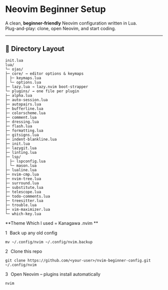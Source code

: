 # Neovim Beginner Setup

A clean, **beginner-friendly** Neovim configuration written in Lua.  
Plug-and-play: clone, open Neovim, and start coding.

---

## 📁 Directory Layout

```
init.lua
lua/
└─ ojas/
├─ core/ → editor options & keymaps
│ ├─ keymaps.lua
│ └─ options.lua
├─ lazy.lua → lazy.nvim boot-strapper
└─ plugins/ → one file per plugin
├─ alpha.lua
├─ auto-session.lua
├─ autopairs.lua
├─ bufferline.lua
├─ colorscheme.lua
├─ comment.lua
├─ dressing.lua
├─ flash.lua
├─ formatting.lua
├─ gitsigns.lua
├─ indent-blankline.lua
├─ init.lua
├─ lazygit.lua
├─ linting.lua
├─ lsp/
│ ├─ lspconfig.lua
│ └─ mason.lua
├─ lualine.lua
├─ nvim-cmp.lua
├─ nvim-tree.lua
├─ surround.lua
├─ substitute.lua
├─ telescope.lua
├─ todo-comments.lua
├─ treesitter.lua
├─ trouble.lua
├─ vim-maximizer.lua
└─ which-key.lua
```

**Theme Which I used = Kanagawa .nvim **

1 Back up any old config

```
mv ~/.config/nvim ~/.config/nvim.backup
```

2 Clone this repo

```
git clone https://github.com/<your-user>/nvim-beginner-config.git ~/.config/nvim
```

3 Open Neovim – plugins install automatically

```
nvim

```
